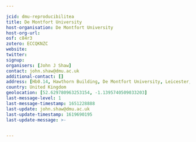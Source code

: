 ```yaml
---

jcid: dmu-reproducibilitea
title: De Montfort University
host-organisation: De Montfort University
host-org-url: 
osf: c84r3
zotero: ECCQKNZC
website: 
twitter: 
signup: 
organisers: [John J Shaw]
contact: john.shaw@dmu.ac.uk
additional-contact: []
address: [Hb0.14, Hawthorn Building, De Montfort University, Leicester, LE2 7GZ]
country: United Kingdom
geolocation: [52.629780963253154, -1.1395740509033203]
last-message-level: 1
last-message-timestamp: 1651228888
last-update: john.shaw@dmu.ac.uk
last-update-timestamp: 1619690195
last-update-message: >-
  

---
```



